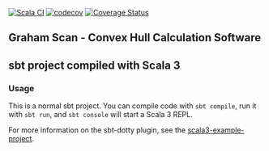 [![Scala CI](https://github.com/prolific-dev/graham-scan-scala/actions/workflows/scala.yml/badge.svg)](https://github.com/prolific-dev/graham-scan-scala/actions/workflows/scala.yml)
[![codecov](https://codecov.io/gh/prolific-dev/graham-scan-scala/branch/main/graph/badge.svg?token=2DE270ZEDK)](https://codecov.io/gh/prolific-dev/graham-scan-scala)
[![Coverage Status](https://coveralls.io/repos/github/prolific-dev/graham-scan-scala/badge.svg?branch=main)](https://coveralls.io/github/prolific-dev/graham-scan-scala?branch=main)

## Graham Scan - Convex Hull Calculation Software

## sbt project compiled with Scala 3

### Usage

This is a normal sbt project. You can compile code with `sbt compile`, run it with `sbt run`, and `sbt console` will
start a Scala 3 REPL.

For more information on the sbt-dotty plugin, see the
[scala3-example-project](https://github.com/scala/scala3-example-project/blob/main/README.md).
